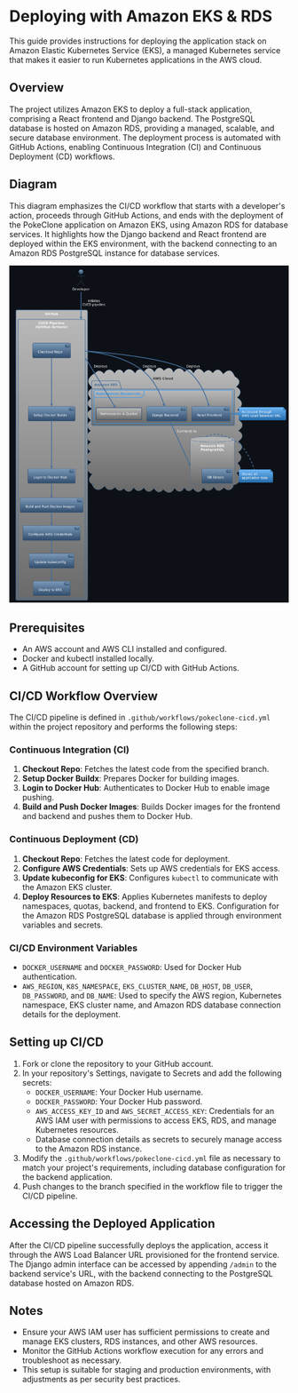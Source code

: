 # Deploying with Amazon EKS & RDS

This guide provides instructions for deploying the application stack on Amazon Elastic Kubernetes Service (EKS), a managed Kubernetes service that makes it easier to run Kubernetes applications in the AWS cloud.

## Overview

The project utilizes Amazon EKS to deploy a full-stack application, comprising a React frontend and Django backend. The PostgreSQL database is hosted on Amazon RDS, providing a managed, scalable, and secure database environment. The deployment process is automated with GitHub Actions, enabling Continuous Integration (CI) and Continuous Deployment (CD) workflows.

## Diagram

This diagram emphasizes the CI/CD workflow that starts with a developer's action, proceeds through GitHub Actions, and ends with the deployment of the PokeClone application on Amazon EKS, using Amazon RDS for database services. It highlights how the Django backend and React frontend are deployed within the EKS environment, with the backend connecting to an Amazon RDS PostgreSQL instance for database services.

![Diagram of the Deployment through EKS with an RDS database](images/eks-rds.png)

## Prerequisites

- An AWS account and AWS CLI installed and configured.
- Docker and kubectl installed locally.
- A GitHub account for setting up CI/CD with GitHub Actions.

## CI/CD Workflow Overview

The CI/CD pipeline is defined in `.github/workflows/pokeclone-cicd.yml` within the project repository and performs the following steps:

### Continuous Integration (CI)

1. **Checkout Repo**: Fetches the latest code from the specified branch.
2. **Setup Docker Buildx**: Prepares Docker for building images.
3. **Login to Docker Hub**: Authenticates to Docker Hub to enable image pushing.
4. **Build and Push Docker Images**: Builds Docker images for the frontend and backend and pushes them to Docker Hub.

### Continuous Deployment (CD)

1. **Checkout Repo**: Fetches the latest code for deployment.
2. **Configure AWS Credentials**: Sets up AWS credentials for EKS access.
3. **Update kubeconfig for EKS**: Configures `kubectl` to communicate with the Amazon EKS cluster.
4. **Deploy Resources to EKS**: Applies Kubernetes manifests to deploy namespaces, quotas, backend, and frontend to EKS. Configuration for the Amazon RDS PostgreSQL database is applied through environment variables and secrets.

### CI/CD Environment Variables

- `DOCKER_USERNAME` and `DOCKER_PASSWORD`: Used for Docker Hub authentication.
- `AWS_REGION`, `K8S_NAMESPACE`, `EKS_CLUSTER_NAME`, `DB_HOST`, `DB_USER`, `DB_PASSWORD`, and `DB_NAME`: Used to specify the AWS region, Kubernetes namespace, EKS cluster name, and Amazon RDS database connection details for the deployment.

## Setting up CI/CD

1. Fork or clone the repository to your GitHub account.
2. In your repository's Settings, navigate to Secrets and add the following secrets:
   - `DOCKER_USERNAME`: Your Docker Hub username.
   - `DOCKER_PASSWORD`: Your Docker Hub password.
   - `AWS_ACCESS_KEY_ID` and `AWS_SECRET_ACCESS_KEY`: Credentials for an AWS IAM user with permissions to access EKS, RDS, and manage Kubernetes resources.
   - Database connection details as secrets to securely manage access to the Amazon RDS instance.
3. Modify the `.github/workflows/pokeclone-cicd.yml` file as necessary to match your project's requirements, including database configuration for the backend application.
4. Push changes to the branch specified in the workflow file to trigger the CI/CD pipeline.

## Accessing the Deployed Application

After the CI/CD pipeline successfully deploys the application, access it through the AWS Load Balancer URL provisioned for the frontend service. The Django admin interface can be accessed by appending `/admin` to the backend service's URL, with the backend connecting to the PostgreSQL database hosted on Amazon RDS.

## Notes

- Ensure your AWS IAM user has sufficient permissions to create and manage EKS clusters, RDS instances, and other AWS resources.
- Monitor the GitHub Actions workflow execution for any errors and troubleshoot as necessary.
- This setup is suitable for staging and production environments, with adjustments as per security best practices.
